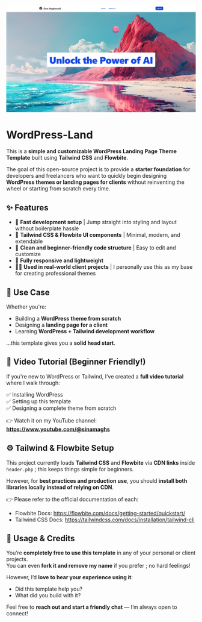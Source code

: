 <p align="center">
  <img src="https://raw.githubusercontent.com/sinas12/WordPress-Land/refs/heads/main/assets/src/img/wordpress-land.png" alt="Project Banner" width="800">
</p>

# WordPress-Land
This is a **simple and customizable WordPress Landing Page Theme Template** built using **Tailwind CSS** and **Flowbite**.

The goal of this open-source project is to provide a **starter foundation** for developers and freelancers who want to quickly begin designing **WordPress themes or landing pages for clients** without reinventing the wheel or starting from scratch every time.



## ✨ Features

- 🚀 **Fast development setup** | Jump straight into styling and layout without boilerplate hassle  
- 🎨 **Tailwind CSS & Flowbite UI components** | Minimal, modern, and extendable  
- 🧱 **Clean and beginner-friendly code structure** | Easy to edit and customize  
- 📱 **Fully responsive and lightweight**  
- 🧑‍💻 **Used in real-world client projects** | I personally use this as my base for creating professional themes



## 🧩 Use Case

Whether you're:

- Building a **WordPress theme from scratch**
- Designing a **landing page for a client**
- Learning **WordPress + Tailwind development workflow**

…this template gives you a **solid head start**.



## 🎥 Video Tutorial (Beginner Friendly!)

If you're new to WordPress or Tailwind, I’ve created a **full video tutorial** where I walk through:

✅ Installing WordPress  
✅ Setting up this template  
✅ Designing a complete theme from scratch  

👉 Watch it on my YouTube channel:  
**https://www.youtube.com/@sinamaghs**


## ⚙️ Tailwind & Flowbite Setup

This project currently loads **Tailwind CSS** and **Flowbite** via **CDN links** inside `header.php` ; this keeps things simple for beginners.

However, for **best practices and production use**, you should **install both libraries locally instead of relying on CDN**.

👉 Please refer to the official documentation of each:

- Flowbite Docs: https://flowbite.com/docs/getting-started/quickstart/  
- Tailwind CSS Docs: https://tailwindcss.com/docs/installation/tailwind-cli


## 🤝 Usage & Credits

You’re **completely free to use this template** in any of your personal or client projects.  
You can even **fork it and remove my name** if you prefer ; no hard feelings!

However, I’d **love to hear your experience using it**:

- Did this template help you?
- What did you build with it?

Feel free to **reach out and start a friendly chat** — I’m always open to connect!
